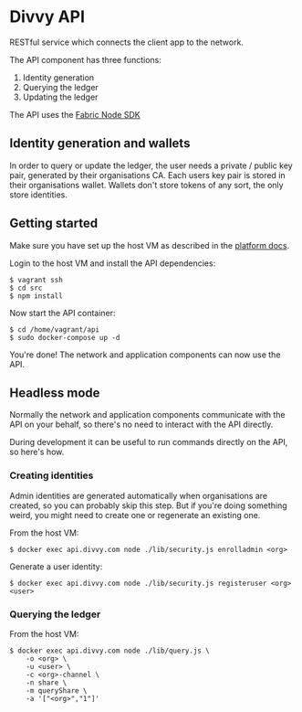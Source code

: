 # Divvy API

RESTful service which connects the client app to the network.

The API component has three functions:

1. Identity generation
2. Querying the ledger
3. Updating the ledger

The API uses the
[Fabric Node SDK](https://hyperledger.github.io/fabric-sdk-node/release-1.4/index.html)

## Identity generation and wallets

In order to query or update the ledger, the user needs a private / public
key pair, generated by their organisations CA. Each users key pair is
stored in their organisations wallet. Wallets don't store tokens
of any sort, the only store identities.

## Getting started

Make sure you have set up the host VM as described in the
[platform docs](https://github.com/flashbackzoo/divvy).

Login to the host VM and install the API dependencies:

```
$ vagrant ssh
$ cd src
$ npm install
```

Now start the API container:

```
$ cd /home/vagrant/api
$ sudo docker-compose up -d
```

You're done! The network and application components can now use the API.

## Headless mode

Normally the network and application components communicate with the API on
your behalf, so there's no need to interact with the API directly.

During development it can be useful to run commands directly on the API,
so here's how.

### Creating identities

Admin identities are generated automatically when organisations are created,
so you can probably skip this step. But if you're doing something weird, you
might need to create one or regenerate an existing one.

From the host VM:

```
$ docker exec api.divvy.com node ./lib/security.js enrolladmin <org>
```

Generate a user identity:

```
$ docker exec api.divvy.com node ./lib/security.js registeruser <org> <user>
```

### Querying the ledger

From the host VM:

```
$ docker exec api.divvy.com node ./lib/query.js \
    -o <org> \
    -u <user> \
    -c <org>-channel \
    -n share \
    -m queryShare \
    -a '["<org>","1"]'
```
